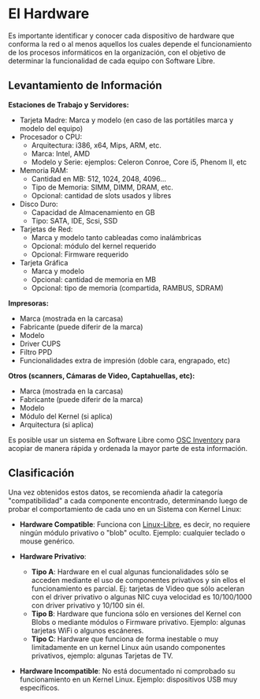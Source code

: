 # El Hardware

Es importante identificar y conocer cada dispositivo de hardware que conforma la red o al menos aquellos los cuales depende el funcionamiento de los procesos informáticos en la organización, con el objetivo de determinar la funcionalidad de cada equipo con Software Libre.

## Levantamiento de Información

**Estaciones de Trabajo y Servidores:**

*  Tarjeta Madre: Marca y modelo (en caso de las portátiles marca y modelo del equipo)
*  Procesador o CPU: 
    * Arquitectura: i386, x64, Mips, ARM, etc.
    * Marca: Intel, AMD
    * Modelo y Serie: ejemplos: Celeron Conroe, Core i5, Phenom II, etc
*  Memoria RAM:
    * Cantidad en MB: 512, 1024, 2048, 4096...
    * Tipo de Memoria: SIMM, DIMM, DRAM, etc.
    * Opcional: cantidad de slots usados y libres
*  Disco Duro:
    * Capacidad de Almacenamiento en GB
    * Tipo: SATA, IDE, Scsi, SSD
*  Tarjetas de Red:
    * Marca y modelo tanto cableadas como inalámbricas
    * Opcional: módulo del kernel requerido
    * Opcional: Firmware requerido
*  Tarjeta Gráfica
    * Marca y modelo
    * Opcional: cantidad de memoria en MB
    * Opcional: tipo de memoria (compartida, RAMBUS, SDRAM)

**Impresoras:**

*  Marca (mostrada en la carcasa)
*  Fabricante (puede diferir de la marca)
*  Modelo
*  Driver CUPS
*  Filtro PPD
*  Funcionalidades extra de impresión (doble cara, engrapado, etc)

**Otros (scanners, Cámaras de Video, Captahuellas, etc):**

*  Marca (mostrada en la carcasa)
*  Fabricante (puede diferir de la marca)
*  Modelo
*  Módulo del Kernel (si aplica)
*  Arquitectura (si aplica)

Es posible usar un sistema en Software Libre como [OSC Inventory](https///www.ocsinventory-ng.org/en/) para acopiar de manera rápida y ordenada la mayor parte de esta información.

## Clasificación 

Una vez obtenidos estos datos, se recomienda añadir la categoría "compatibilidad" a cada componente encontrado, determinando luego de probar el comportamiento de cada uno en un Sistema con Kernel Linux:

*  **Hardware Compatible**: Funciona con [Linux-Libre](https///www.fsfla.org/ikiwiki/selibre/linux-libre/), es decir, no requiere ningún módulo privativo o "blob" oculto. Ejemplo: cualquier teclado o mouse genérico.

*  **Hardware Privativo**:
    * **Tipo A**: Hardware en el cual algunas funcionalidades sólo se acceden mediante el uso de componentes privativos y sin ellos el funcionamiento es parcial. Ej: tarjetas de Video que sólo aceleran con el driver privativo o algunas NIC cuya velocidad es 10/100/1000 con driver privativo y 10/100 sin él. 
    * **Tipo B**: Hardware que funciona sólo en versiones del Kernel con Blobs o mediante módulos o Firmware privativo. Ejemplo: algunas tarjetas WiFi o algunos escáneres.
    * **Tipo C**: Hardware que funciona de forma inestable o muy limitadamente en un kernel Linux aún usando componentes privativos, ejemplo: algunas Tarjetas de TV.

*  **Hardware Incompatible**: No está documentado ni comprobado su funcionamiento en un Kernel Linux. Ejemplo: dispositivos USB muy específicos.
